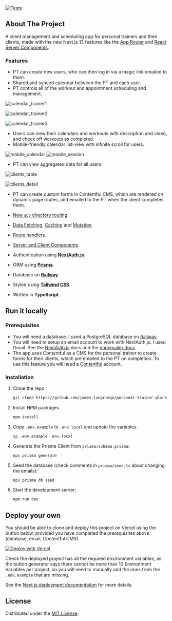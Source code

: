 [![Tests](https://github.com/james-langridge/personal-trainer-planner/actions/workflows/ci.yml/badge.svg)](https://github.com/james-langridge/personal-trainer-planner/actions/workflows/ci.yml)

## About The Project

A client management and scheduling app for personal trainers and their clients, made with the new Next.js 13 features like the [App Router](https://nextjs.org/docs/app/building-your-application/routing) and [React Server Components](https://nextjs.org/docs/getting-started/react-essentials).

### Features

- PT can create new users, who can then log in via a magic link emailed to them.
- Shared and synced calendar between the PT and each user.
- PT controls all of the workout and appointment scheduling and management.

![calendar_trainer1](public/calendarTrainer1.png)

![calendar_trainer2](public/calendarTrainer2.png)

![calendar_trainer3](public/calendarTrainer3.png)

- Users can view their calendars and workouts with description and video, and check off workouts as completed.
- Mobile-friendly calendar list-view with infinite scroll for users.

![mobile_calendar](public/mobileCalendar.png) ![mobile_session](public/mobileSession.png)

- PT can view aggregated data for all users.

![clients_table](public/clientsTable.png)

![clients_detail](public/clientDetail.png)

- PT can create custom forms in Contentful CMS, which are rendered on dynamic page routes, and emailed to the PT when the client completes them.

- [New `app` directory routing](https://nextjs.org/docs/app/building-your-application/routing).
- [Data Fetching](https://nextjs.org/docs/app/building-your-application/data-fetching), [Caching](https://nextjs.org/docs/app/building-your-application/data-fetching/caching) and [Mutation](https://nextjs.org/docs/app/building-your-application/data-fetching/server-actions).
- [Route handlers](https://nextjs.org/docs/app/building-your-application/routing/router-handlers).
- [Server and Client Components](https://nextjs.org/docs/getting-started/react-essentials).
- Authentication using **[NextAuth.js](https://next-auth.js.org/)**.
- ORM using **[Prisma](https://www.prisma.io/)**.
- Database on **[Railway](https://railway.app/)**.
- Styled using **[Tailwind CSS](https://tailwindcss.com/)**.
- Written in **TypeScript**.

## Run it locally

### Prerequisites

- You will need a database.  I used a PostgreSQL database on [Railway](https://railway.app/).
- You will need to setup an email account to work with NextAuth.js. I used Gmail.  See the [NextAuth.js](https://next-auth.js.org/providers/email) docs and the [nodemailer docs](https://nodemailer.com/usage/using-gmail/).
- The app uses Contentful as a CMS for the personal trainer to create forms for their clients, which are emailed to the PT on completion.  To use this feature you will need a [Contentful](https://www.contentful.com/sign-up/) account.

### Installation

1. Clone the repo
   ```sh
   git clone https://github.com/james-langridge/personal-trainer-planner.git
   ```

2. Install NPM packages
   ```sh
   npm install
   ```

3. Copy `.env.example` to `.env.local` and update the variables.
    ```sh
    cp .env.example .env.local
    ```

4. Generate the Prisma Client from `prisma/schema.prisma`:
    ```sh
    npx prisma generate
    ```

5. Seed the database (check comments in `prisma/seed.ts` about changing the emails):
    ```sh
    npx prisma db seed
    ```

6. Start the development server:
    ```sh
    npm run dev
    ```

## Deploy your own

You should be able to clone and deploy this project on Vercel using the button below, provided you have completed the prerequisites above (database, email, Contentful CMS).

[![Deploy with Vercel](https://vercel.com/button)](https://vercel.com/new/clone?repository-url=https%3A%2F%2Fgithub.com%2Fjames-langridge%2Fpersonal-trainer-planner&env=DATABASE_URL,NEXTAUTH_SECRET,SMTP_PASSWORD,SMTP_USER,SMTP_HOST,SMTP_PORT,EMAIL_FROM,EMAIL_TO,CONTENTFUL_SPACE_ID,CONTENTFUL_ACCESS_TOKEN)

Check the deployed project has all the required environment variables, as the button generator says there cannot be more than 10 Environment Variables per project, so you will need to manually add the ones from the `.env.example` that are missing.

See the [Next.js deployment documentation](https://nextjs.org/docs/deployment) for more details.

## License

Distributed under the [MIT License](https://github.com/james-langridge/personal-trainer-planner/blob/main/LICENSE).
